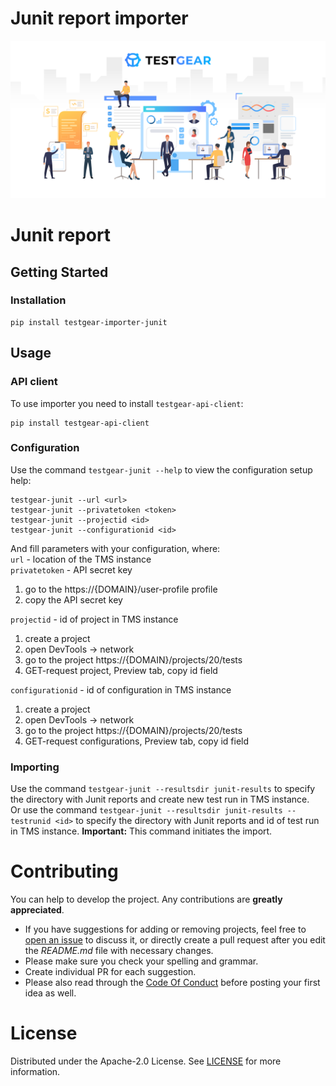 # Junit report importer
![Test IT](https://raw.githubusercontent.com/testgear-tms/importers/main/images/banner.png)

# Junit report

## Getting Started

### Installation
```
pip install testgear-importer-junit
```

## Usage

### API client

To use importer you need to install `testgear-api-client`:
```
pip install testgear-api-client
```

### Configuration

Use the command `testgear-junit --help` to view the configuration setup help:
```
testgear-junit --url <url>
testgear-junit --privatetoken <token>
testgear-junit --projectid <id>
testgear-junit --configurationid <id>
```

And fill parameters with your configuration, where:  
`url` - location of the TMS instance  
`privatetoken` - API secret key  

1. go to the https://{DOMAIN}/user-profile profile  
2. copy the API secret key

`projectid` - id of project in TMS instance

1. create a project
2. open DevTools -> network
3. go to the project https://{DOMAIN}/projects/20/tests
4. GET-request project, Preview tab, copy id field  

`configurationid` - id of configuration in TMS instance  

1. create a project  
2. open DevTools -> network  
3. go to the project https://{DOMAIN}/projects/20/tests  
4. GET-request configurations, Preview tab, copy id field 

### Importing

Use the command `testgear-junit --resultsdir junit-results` to specify the directory with Junit reports and create new test run in TMS instance.  
Or use the command `testgear-junit --resultsdir junit-results --testrunid <id>` to specify the directory with Junit reports and id of test run in TMS instance.
**Important:** This command initiates the import.

# Contributing

You can help to develop the project. Any contributions are **greatly appreciated**.

* If you have suggestions for adding or removing projects, feel free to [open an issue](https://github.com/testgear-tms/importers/issues/new) to discuss it, or directly create a pull request after you edit the *README.md* file with necessary changes.
* Please make sure you check your spelling and grammar.
* Create individual PR for each suggestion.
* Please also read through the [Code Of Conduct](https://github.com/testgear-tms/importers/blob/master/CODE_OF_CONDUCT.md) before posting your first idea as well.

# License

Distributed under the Apache-2.0 License. See [LICENSE](https://github.com/testgear-tms/importers/blob/master/LICENSE.md) for more information.

